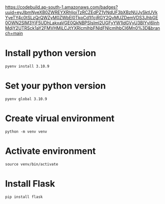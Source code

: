 https://codebuild.ap-south-1.amazonaws.com/badges?uuid=eyJlbmNyeXB0ZWREYXRhIjoiTzRCZEdPZ1VNdUF3bXBzNUJySktUVkYyeTY4c0tSLzQrQWZyM0ZWbEl0TkpCd1l1cjRGY2QyMUZDemVDS3JhbGE0OWN2SlM3YjF5UDhLakxaVGE0QkNBPSIsIml2UGFyYW1ldGVyU3BlYyI6InhMdjY2UTRSck1aY2FMVHMiLCJtYXRlcmlhbFNldFNlcmlhbCI6Mn0%3D&branch=main

# Install python version
```
pyenv install 3.10.9
```

# Set your python version
```
pyenv global 3.10.9
```

# Create virual environment
```
python -m venv venv
```

# Activate environment
```
source venv/bin/activate
```

# Install Flask
```
pip install flask
```
